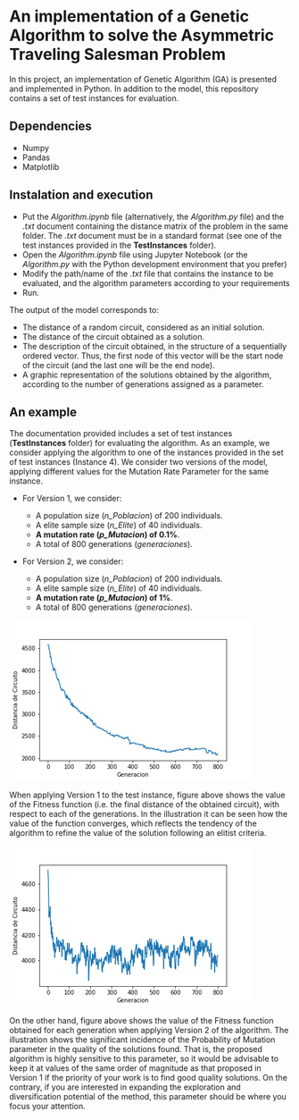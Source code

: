 # An implementation of a Genetic Algorithm to solve the Asymmetric Traveling Salesman Problem
In this project, an implementation of Genetic Algorithm (GA) is presented and implemented in Python. In addition to the model, this repository contains a set of test instances for evaluation.

## Dependencies
- Numpy
- Pandas
- Matplotlib

## Instalation and execution
- Put the *Algorithm.ipynb* file (alternatively, the *Algorithm.py* file) and the *.txt* document containing the distance matrix of the problem in the same folder. The *.txt* document must be in a standard format (see one of the test instances provided in the **TestInstances** folder).
- Open the *Algorithm.ipynb* file using Jupyter Notebook (or the *Algorithm.py* with the Python development environment that you prefer)
- Modify the path/name of the *.txt* file that contains the instance to be evaluated, and the algorithm parameters according to your requirements
- Run.

The output of the model corresponds to:
- The distance of a random circuit, considered as an initial solution.
- The distance of the circuit obtained as a solution.
- The description of the circuit obtained, in the structure of a sequentially ordered vector. Thus, the first node of this vector will be the start node of the circuit (and the last one will be the end node).
- A graphic representation of the solutions obtained by the algorithm, according to the number of generations assigned as a parameter.

## An example
The documentation provided includes a set of test instances (**TestInstances** folder) for evaluating the algorithm. As an example, we consider applying the algorithm to one of the instances provided in the set of test instances (Instance 4). We consider two versions of the model, applying different values for the Mutation Rate Parameter for the same instance.
- For Version 1, we consider:
  - A population size (*n_Poblacion*) of 200 individuals.
  - A elite sample size (*n_Elite*) of 40 individuals.
  - **A mutation rate (*p_Mutacion*) of 0.1%**.
  - A total of 800 generations (*generaciones*).

- For Version 2, we consider:
  - A population size (*n_Poblacion*) of 200 individuals.
  - A elite sample size (*n_Elite*) of 40 individuals.
  - **A mutation rate (*p_Mutacion*) of 1%**.
  - A total of 800 generations (*generaciones*).

![alt text](https://github.com/marceloigallegos/GA_atsp/blob/main/mdImages/Fig1.png)

When applying Version 1 to the test instance, figure above shows the value of the Fitness function (i.e. the final distance of the obtained circuit), with respect to each of the generations. In the illustration it can be seen how the value of the function converges, which reflects the tendency of the algorithm to refine the value of the solution following an elitist criteria.

![alt text](https://github.com/marceloigallegos/GA_atsp/blob/main/mdImages/Fig2.png)

On the other hand, figure above shows the value of the Fitness function obtained for each generation when applying Version 2 of the algorithm. The illustration shows the significant incidence of the Probability of Mutation parameter in the quality of the solutions found. That is, the proposed algorithm is highly sensitive to this parameter, so it would be advisable to keep it at values of the same order of magnitude as that proposed in Version 1 if the priority of your work is to find good quality solutions. On the contrary, if you are interested in expanding the exploration and diversification potential of the method, this parameter should be where you focus your attention.
